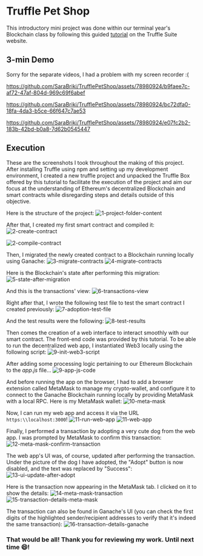 # Truffle Pet Shop
This introductory mini project was done within our terminal year's Blockchain class by following this guided [tutorial](https://trufflesuite.com/guides/pet-shop/) on the Truffle Suite website.

## 3-min Demo
Sorry for the separate videos, I had a problem with my screen recorder :(



https://github.com/SaraBriki/TrufflePetShop/assets/78980924/b9faee7c-af72-47af-804d-969c69f6abef



https://github.com/SaraBriki/TrufflePetShop/assets/78980924/bc72dfa0-18fa-4da3-b5ce-66f647c7ae53



https://github.com/SaraBriki/TrufflePetShop/assets/78980924/e07fc2b2-183b-42bd-b0a8-7d62b0545447

## Execution
These are the screenshots I took throughout the making of this project.
After installing Truffle using npm and setting up my development environment, I created a new truffle project and unpacked the Truffle Box offered by this tutorial to facilitate the execution of the project and aim our focus at the understanding of Ethereum's decentralized Blockchain and smart contracts while disregarding steps and details outside of this objective.

Here is the structure of the project:
![1-project-folder-content](https://github.com/SaraBriki/TrufflePetShop/assets/78980924/e07d4b0c-58b4-4bda-8004-9972851e4210)

After that, I created my first smart contract and compiled it:
![2-create-contract](https://github.com/SaraBriki/TrufflePetShop/assets/78980924/d0992e23-bb03-4f13-b0b4-3c46a3dae426)

![2-compile-contract](https://github.com/SaraBriki/TrufflePetShop/assets/78980924/e2424dd7-e498-4027-913e-5b16e71165c2)

Then, I migrated the newly created contract to a Blockchain running locally using Ganache:
![3-migrate-contracts](https://github.com/SaraBriki/TrufflePetShop/assets/78980924/9f91ad34-efca-45ba-afbd-97f6a6dc75c1)
![4-migrate-contracts](https://github.com/SaraBriki/TrufflePetShop/assets/78980924/d9b9d3f1-dc31-48c4-aaa1-bc51d04d0126)

Here is the Blockchain's state after performing this migration:
![5-state-after-migration](https://github.com/SaraBriki/TrufflePetShop/assets/78980924/0b122ea9-4d33-404b-bac3-9610281539ea)

And this is the transactions' view:
![6-transactions-view](https://github.com/SaraBriki/TrufflePetShop/assets/78980924/1cfb5d5b-9acb-4a1a-b0fe-2f8b046da3ae)

Right after that, I wrote the following test file to test the smart contract I created previously:
![7-adoption-test-file](https://github.com/SaraBriki/TrufflePetShop/assets/78980924/1158181b-5f13-41bf-ae55-b20235e9ccfa)

And the test results were the following:
![8-test-results](https://github.com/SaraBriki/TrufflePetShop/assets/78980924/c31a2725-89f1-4592-8c39-c97bf9192194)

Then comes the creation of a web interface to interact smoothly with our smart contract. The front-end code was provided by this tutorial. To be able to run the decentralized web app, I instantiated Web3 locally using the following script:
![9-init-web3-script](https://github.com/SaraBriki/TrufflePetShop/assets/78980924/3177edae-992f-4b44-a37c-e7973bd9c92a)

After adding some processing logic pertaining to our Ethereum Blockchain to the *app.js* file...
![9-app-js-code](https://github.com/SaraBriki/TrufflePetShop/assets/78980924/6e7c9d9b-1f6a-4ce7-b176-b87b167c5267)

And before running the app on the browser, I had to add a browser extension called MetaMask to manage my crypto-wallet, and configure it to connect to the Ganache Blockchain running locally by providing MetaMask with a local RPC. Here is my MetaMask wallet:
![10-meta-mask](https://github.com/SaraBriki/TrufflePetShop/assets/78980924/7e795684-274b-420d-9137-b04bdbfde0c6)

Now, I can run my web app and access it via the URL ```https:\\localhost:3000```!
![11-run-web-app](https://github.com/SaraBriki/TrufflePetShop/assets/78980924/4383f3e8-53b9-4120-bf1d-7a719143d2db)
![11-web-app](https://github.com/SaraBriki/TrufflePetShop/assets/78980924/9d260017-2861-4af0-b3b5-546054917e81)

Finally, I performed a transaction by adopting a very cute dog from the web app. I was prompted by MetaMask to confirm this transaction:
![12-meta-mask-confirm-transaction](https://github.com/SaraBriki/TrufflePetShop/assets/78980924/bbd00fd8-51e8-493f-b734-fbccca35cedb)

The web app's UI was, of course, updated after performing the transaction. Under the picture of the dog I have adopted, the "Adopt" button is now disabled, and the text was replaced by "Success":
![13-ui-update-after-adopt](https://github.com/SaraBriki/TrufflePetShop/assets/78980924/ece27c7e-6d1c-42c1-abf4-a13abf5d6fa3)

Here is the transaction now appearing in the MetaMask tab. I clicked on it to show the details:
![14-meta-mask-transaction](https://github.com/SaraBriki/TrufflePetShop/assets/78980924/ca6f89e6-81db-4f71-b0bc-39a275611d18)
![15-transaction-details-meta-mask](https://github.com/SaraBriki/TrufflePetShop/assets/78980924/400659a6-0d0e-4888-975b-817875b67196)

The transaction can also be found in Ganache's UI (you can check the first digits of the highlighted sender/recipient addresses to verify that it's indeed the same transaction):
![16-transaction-details-ganache](https://github.com/SaraBriki/TrufflePetShop/assets/78980924/7bffd49a-1f4e-4aa1-8ba4-f48d8f017b0b)

### That would be all! Thank you for reviewing my work. Until next time 😄!

